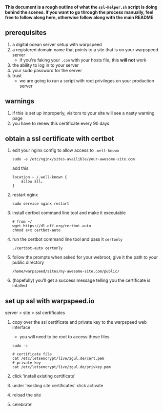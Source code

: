 **This document is a rough outline of what the `ssl-helper.sh` script is doing
behind the scenes. If you want to go through the process manually, feel free to
follow along here, otherwise follow along with the main README**

## prerequisites

1. a digital ocean server setup with warpspeed
2. a registered domain name that points to a site that is on your warpspeed
   server
   - if you're faking your `.com` with your hosts file, this **will not** work
3. the ability to log in to your server
4. your sudo password for the server
5. trust
    - we are going to run a script with root privileges on your production
      server

## warnings

1. if this is set up improperly, visitors to your site will see a nasty warning
   page
2. you have to renew this certificate every 90 days

## obtain a ssl certificate with certbot

1. edit your nginx config to allow access to `.well-known`

    ```
    sudo -e /etc/nginx/sites-availible/your-awesome-site.com
    ```

    add this

    ```
    location ~ /.well-known {
        allow all;
    }
    ```

1. restart nginx

    ```
    sudo service nginx restart
    ```

1. install certbot command line tool and make it executable

    ```
    # from ~/
    wget https://dl.eff.org/certbot-auto
    chmod a+x certbot-auto
    ```

1. run the certbot command line tool and pass it `certonly`

    ```
    ./certbot-auto certonly
    ```

1. follow the prompts when asked for your webroot, give it the path to your public directory

    ```
    /home/warpspeed/sites/my-awesome-site.com/public/
    ```

1. (hopefully) you'll get a success message telling you the certificate is intalled

## set up ssl with warpspeed.io

server > site > ssl certificates

1. copy over the ssl certificate and private key to the warpspeed web interface

    - you will need to be root to access these files

    ```
    sudo -s
    ```

    ```
    # certificate file
    cat /etc/letsencrypt/live/zgul.de/cert.pem
    # private key
    cat /etc/letsencrypt/live/zgul.de/privkey.pem
    ```

1. click 'install existing certificate'
1. under 'existing site certificates' click activate
1. reload the site
1. celebrate!
